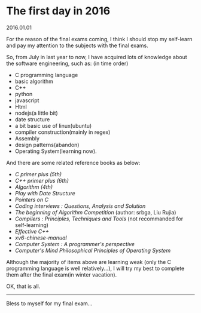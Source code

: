 # The first day in 2016 #

2016.01.01

For the reason of the final exams coming, I think I should stop my self-learn and pay my attention to the subjects with the final exams.

So, from July in last year to now, I have acquired lots of knowledge about the software engineering, such as: (in time order)
- C programming language
- basic algorithm
- C++
- python
- javascript
- Html
- nodejs(a little bit)
- date structure
- a bit basic use of linux(ubuntu)
- compiler construction(mainly in regex)
- Assembly
- design patterns(abandon)
- Operating System(learning now).

And there are some related reference books as below:
- *C primer plus (5th)*
- *C++ primer plus (6th)*
- *Algorithm (4th)*
- *Play with Date Structure*
- *Pointers on C*
- *Coding interviews : Questions, Analysis and Solution*
- *The beginning of Algorithm Competition* (author: srbga, Liu Rujia)
- *Compilers : Principles, Techniques and Tools* (not recommanded for self-learning)
- *Effective C++*
- *xv6-chinese-manual*
- *Computer System : A programmer's perspective*
- *Computer's Mind Philosophical Principles of Operating System*

Although the majority of items above are learning weak (only the C programming language is well relatively...), I will try my best to complete them after the final exam(in winter vacation).

OK, that is all.

--- 

Bless to myself for my final exam...
